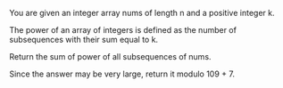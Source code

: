 You are given an integer array nums of length n and a positive integer k.

The power of an array of integers is defined as the number of
subsequences
with their sum equal to k.

Return the sum of power of all subsequences of nums.

Since the answer may be very large, return it modulo 109 + 7.

